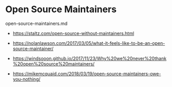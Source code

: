 # Open Source Maintainers

open-source-maintainers.md

*   https://staltz.com/open-source-without-maintainers.html

*   https://nolanlawson.com/2017/03/05/what-it-feels-like-to-be-an-open-source-maintainer/

*   https://windsooon.github.io/2017/11/23/Why%20we%20never%20thank%20open%20source%20maintainers/

*   https://mikemcquaid.com/2018/03/19/open-source-maintainers-owe-you-nothing/